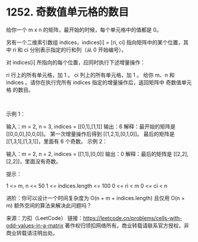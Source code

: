 # 1252. 奇数值单元格的数目

给你一个 m x n 的矩阵，最开始的时候，每个单元格中的值都是 0。

另有一个二维索引数组 indices，indices[i] = [ri, ci] 指向矩阵中的某个位置，其中 ri 和 ci 分别表示指定的行和列（从 0 开始编号）。

对 indices[i] 所指向的每个位置，应同时执行下述增量操作：

ri 行上的所有单元格，加 1 。
ci 列上的所有单元格，加 1 。
给你 m、n 和 indices 。请你在执行完所有 indices 指定的增量操作后，返回矩阵中 奇数值单元格 的数目。

 

示例 1：



输入：m = 2, n = 3, indices = [[0,1],[1,1]]
输出：6
解释：最开始的矩阵是 [[0,0,0],[0,0,0]]。
第一次增量操作后得到 [[1,2,1],[0,1,0]]。
最后的矩阵是 [[1,3,1],[1,3,1]]，里面有 6 个奇数。
示例 2：



输入：m = 2, n = 2, indices = [[1,1],[0,0]]
输出：0
解释：最后的矩阵是 [[2,2],[2,2]]，里面没有奇数。
 

提示：

1 <= m, n <= 50
1 <= indices.length <= 100
0 <= ri < m
0 <= ci < n
 

进阶：你可以设计一个时间复杂度为 O(n + m + indices.length) 且仅用 O(n + m) 额外空间的算法来解决此问题吗？

来源：力扣（LeetCode）
链接：https://leetcode.cn/problems/cells-with-odd-values-in-a-matrix
著作权归领扣网络所有。商业转载请联系官方授权，非商业转载请注明出处。